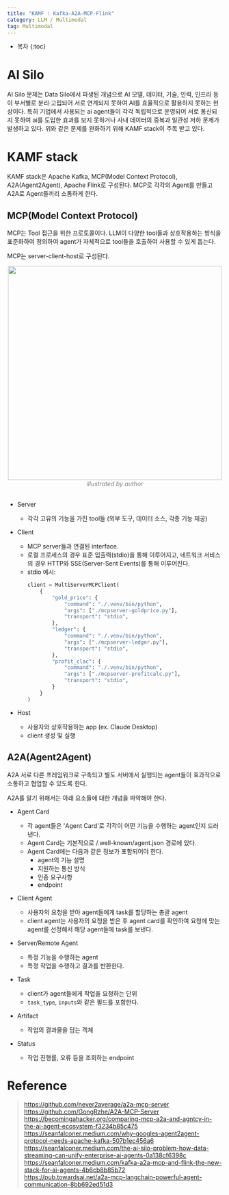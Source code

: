 ```yaml
---
title: "KAMF : Kafka-A2A-MCP-Flink"
category: LLM / Multimodal
tag: Multimodal
---
```



 




* 목차
{:toc}










# AI Silo
AI Silo 문제는 Data Silo에서 파생된 개념으로 AI 모델, 데이터, 기술, 인력, 인프라 등이 부서별로 분리·고립되어 서로 연계되지 못하여 AI를 효율적으로 활용하지 못하는 현상이다. 
특히 기업에서 사용되는 ai agent들이 각각 독립적으로 운영되어 서로 통신되지 못하여 ai를 도입한 효과를 보지 못하거나 사내 데이터의 중복과 일관성 저하 문제가 발생하고 있다. 
위와 같은 문제를 완화하기 위해 KAMF stack이 주목 받고 있다.

# KAMF stack
KAMF stack은 Apache Kafka, MCP(Model Context Protocol), A2A(Agent2Agent), Apache Flink로 구성된다.
MCP로 각각의 Agent를 만들고 A2A로 Agent들끼리 소통하게 한다.

## MCP(Model Context Protocol)
MCP는 Tool 접근을 위한 프로토콜이다. LLM이 다양한 tool들과 상호작용하는 방식을 표준화하여 정의하여 agent가 자체적으로 tool들을 호출하여 사용할 수 있게 돕는다. 

MCP는 server-client-host로 구성된다.

<center><img width="500" src="https://github.com/user-attachments/assets/2f6d6778-b7e8-4d7b-8bf2-9d33302b1b17"></center>
<center><em style="color:gray;">illustrated by author</em></center><br>

- Server
  - 각각 고유의 기능을 가진 tool들 (외부 도구, 데이터 소스, 각종 기능 제공)
- Client
  - MCP server들과 연결된 interface.
  - 로컬 프로세스의 경우 표준 입출력(stdio)을 통해 이루어지고, 네트워크 서비스의 경우 HTTP와 SSE(Server-Sent Events)를 통해 이루어진다.
  - stdio 예시:
    ```python
    client = MultiServerMCPClient(
        {
            "gold_price": {
                "command": "./.venv/bin/python",
                "args": ["./mcpserver-goldprice.py"],
                "transport": "stdio",
            },
            "ledger": {
                "command": "./.venv/bin/python",
                "args": ["./mcpserver-ledger.py"],
                "transport": "stdio",
            },
            "profit_clac": {
                "command": "./.venv/bin/python",
                "args": ["./mcpserver-profitcalc.py"],
                "transport": "stdio",
            }
        }
    )
    ```

- Host
  - 사용자와 상호작용하는 app (ex. Claude Desktop)
  - client 생성 및 실행

## A2A(Agent2Agent)
A2A 서로 다른 프레임워크로 구축되고 별도 서버에서 실행되는 agent들이 효과적으로 소통하고 협업할 수 있도록 한다.

A2A를 알기 위해서는 아래 요소들에 대한 개념을 파악해야 한다.
- Agent Card
  - 각 agent들은 'Agent Card'로 각각이 어떤 기능을 수행하는 agent인지 드러낸다.
  - Agent Card는 기본적으로 /.well-known/agent.json 경로에 있다.
  - Agent Card에는 다음과 같은 정보가 포함되어야 한다.
    - agent의 기능 설명
    - 지원하는 통신 방식
    - 인증 요구사항
    - endpoint
      
- Client Agent
  - 사용자의 요청을 받아 agent들에게 task를 할당하는 총괄 agent
  - client agent는 사용자의 요청을 받은 후 agent card를 확인하여 요청에 맞는 agent를 선정해서 해당 agent들에 task를 보낸다.
    
- Server/Remote Agent
  - 특정 기능을 수행하는 agent
  - 특정 작업을 수행하고 결과를 반환한다.
    
- Task
  - client가 agent들에게 작업을 요청하는 단위
  - `task_type`, `inputs`와 같은 필드를 포함한다.

- Artifact
  - 작업의 결과물을 담는 객체

- Status
  - 작업 진행률, 오류 등을 조회하는 endpoint






# Reference
> https://github.com/never2average/a2a-mcp-server<br>
> https://github.com/GongRzhe/A2A-MCP-Server<br>
> https://becomingahacker.org/comparing-mcp-a2a-and-agntcy-in-the-ai-agent-ecosystem-f3234b85c475<br>
> https://seanfalconer.medium.com/why-googles-agent2agent-protocol-needs-apache-kafka-507b1ec456a6<br>
> https://seanfalconer.medium.com/the-ai-silo-problem-how-data-streaming-can-unify-enterprise-ai-agents-0a138cf6398c<br>
> https://seanfalconer.medium.com/kafka-a2a-mcp-and-flink-the-new-stack-for-ai-agents-4b6cb8b85b72<br>
> https://pub.towardsai.net/a2a-mcp-langchain-powerful-agent-communication-8bb692ed51d3<br>
